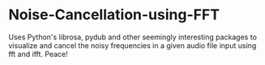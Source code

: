 # Noise-Cancellation-using-FFT

Uses Python's librosa, pydub and other seemingly interesting packages to visualize and cancel the noisy frequencies in a given audio file input using fft and ifft.
Peace!
